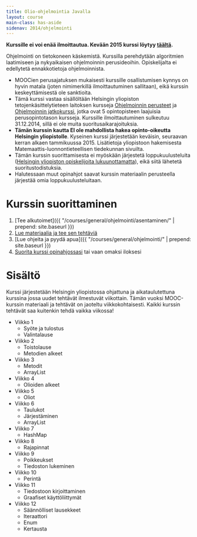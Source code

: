 ```yaml
---
title: Olio-ohjelmointia Javalla
layout: course
main-class: has-aside
sidenav: 2014/ohjelmointi
---
```


**Kurssille ei voi enää ilmoittautua. Kevään 2015 kurssi löytyy [täältä](/courses/2015/ohjelmoinnin-mooc/).**

Ohjelmointi on tietokoneen käskemistä. Kurssilla perehdytään algoritmien laatimiseen ja nykyaikaisen ohjelmoinnin perusideoihin. Opiskelijalta ei edellytetä ennakkotietoja ohjelmoinnista.

- MOOCien perusajatuksen mukaisesti kurssille osallistumisen kynnys on hyvin matala (joten nimimerkillä ilmoittautuminen sallitaan), eikä kurssin keskeyttämisestä ole sanktioita. 
- Tämä kurssi vastaa sisällöltään Helsingin yliopiston tetojenkäsittelytieteen laitoksen kursseja [Ohjelmoinnin perusteet](http://www.cs.helsinki.fi/courses/581325/) ja [Ohjelmoinnin jatkokurssi](http://www.cs.helsinki.fi/courses/582103/), jotka ovat 5 opintopisteen laajuisia perusopintotason kursseja. Kurssille ilmoittautuminen sulkeutuu 31.12.2014, sillä ei ole muita suoritusaikarajoituksia.
- **Tämän kurssin kautta EI ole mahdollista hakea opinto-oikeutta Helsingin yliopistolle**. Kyseinen kurssi järjestetään keväisin, seuraavan kerran alkaen tammikuussa 2015. Lisätietoja yliopistoon hakemisesta Matemaattis-luonnontieteellisen tiedekunnan sivuilta.
- Tämän kurssin suorittamisesta ei myöskään järjestetä loppukuulusteluita ([Helsingin yliopiston opiskelijoita lukuunottamatta](hy-opiskelijoille.html)), eikä siitä lähetetä suoritustodistuksia.
- Halutessaan muut opinahjot saavat kurssin materiaalin perusteella järjestää omia loppukuulusteluitaan.

# Kurssin suorittaminen

1. [Tee alkutoimet]({{ "/courses/general/ohjelmointi/asentaminen/" | prepend: site.baseurl }})
2. [Lue materiaalia ja tee sen tehtäviä](http://2014-ohjelmointi.mooc.fi/)
3. [Lue ohjeita ja pyydä apua]({{ "/courses/general/ohjelmointi/" | prepend: site.baseurl }})
4. [Suorita kurssi opinahjossasi](tiedoksi-opettajille.html) tai vaan omaksi iloksesi

# Sisältö

Kurssi järjestetään Helsingin yliopistossa ohjattuna ja aikataulutettuna kurssina jossa uudet tehtävät ilmestuvät viikottain. Tämän vuoksi MOOC-kurssin materiaali ja tehtävät on jaoteltu viikkokohtaisesti. Kaikki kurssin tehtävät saa kuitenkin tehdä vaikka viikossa!

- Viikko 1
	- Syöte ja tulostus
	- Valintalause
- Viikko 2
	- Toistolause
	- Metodien alkeet
- Viikko 3
	- Metodit
	- ArrayList
- Viikko 4
	- Olioiden alkeet
- Viikko 5
	- Oliot
- Viikko 6
	- Taulukot
	- Järjestäminen
	- ArrayList
- Viikko 7
	- HashMap
- Viikko 8
	- Rajapinnat
- Viikko 9
	- Poikkeukset
	- Tiedoston lukeminen
- Viikko 10
	- Perintä
- Viikko 11
	- Tiedostoon kirjoittaminen
	- Graafiset käyttöliittymät
- Viikko 12
	- Säännölliset lausekkeet
	- Iteraattori
	- Enum
	- Kertausta
